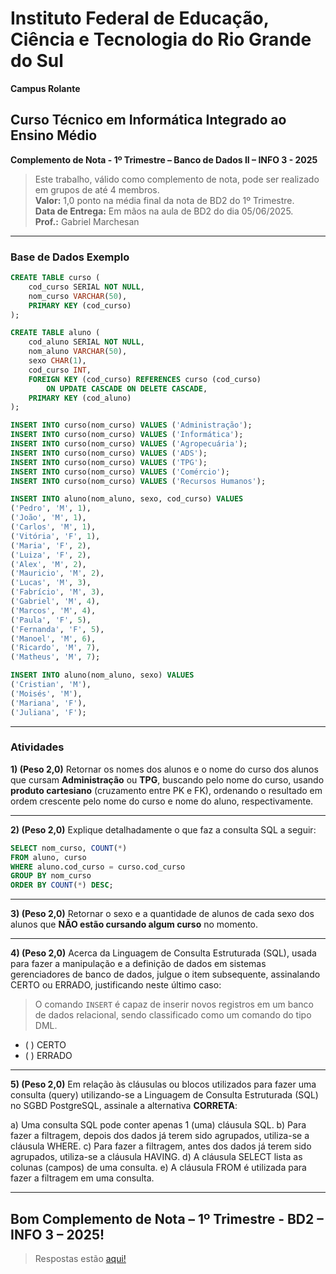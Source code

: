 # Instituto Federal de Educação, Ciência e Tecnologia do Rio Grande do Sul

**Campus Rolante**

## Curso Técnico em Informática Integrado ao Ensino Médio

**Complemento de Nota - 1º Trimestre – Banco de Dados II – INFO 3 - 2025**

> Este trabalho, válido como complemento de nota, pode ser realizado em grupos de até 4 membros.  
> **Valor:** 1,0 ponto na média final da nota de BD2 do 1º Trimestre.  
> **Data de Entrega:** Em mãos na aula de BD2 do dia 05/06/2025.  
> **Prof.:** Gabriel Marchesan

---

### Base de Dados Exemplo

```sql
CREATE TABLE curso (
    cod_curso SERIAL NOT NULL,
    nom_curso VARCHAR(50),
    PRIMARY KEY (cod_curso)
);

CREATE TABLE aluno (
    cod_aluno SERIAL NOT NULL,
    nom_aluno VARCHAR(50),
    sexo CHAR(1),
    cod_curso INT,
    FOREIGN KEY (cod_curso) REFERENCES curso (cod_curso)
        ON UPDATE CASCADE ON DELETE CASCADE,
    PRIMARY KEY (cod_aluno)
);

INSERT INTO curso(nom_curso) VALUES ('Administração');
INSERT INTO curso(nom_curso) VALUES ('Informática');
INSERT INTO curso(nom_curso) VALUES ('Agropecuária');
INSERT INTO curso(nom_curso) VALUES ('ADS');
INSERT INTO curso(nom_curso) VALUES ('TPG');
INSERT INTO curso(nom_curso) VALUES ('Comércio');
INSERT INTO curso(nom_curso) VALUES ('Recursos Humanos');

INSERT INTO aluno(nom_aluno, sexo, cod_curso) VALUES
('Pedro', 'M', 1),
('João', 'M', 1),
('Carlos', 'M', 1),
('Vitória', 'F', 1),
('Maria', 'F', 2),
('Luiza', 'F', 2),
('Alex', 'M', 2),
('Mauricio', 'M', 2),
('Lucas', 'M', 3),
('Fabrício', 'M', 3),
('Gabriel', 'M', 4),
('Marcos', 'M', 4),
('Paula', 'F', 5),
('Fernanda', 'F', 5),
('Manoel', 'M', 6),
('Ricardo', 'M', 7),
('Matheus', 'M', 7);

INSERT INTO aluno(nom_aluno, sexo) VALUES
('Cristian', 'M'),
('Moisés', 'M'),
('Mariana', 'F'),
('Juliana', 'F');
```

---

### Atividades

**1) (Peso 2,0)**
Retornar os nomes dos alunos e o nome do curso dos alunos que cursam **Administração** ou **TPG**, buscando pelo nome do curso, usando **produto cartesiano** (cruzamento entre PK e FK), ordenando o resultado em ordem crescente pelo nome do curso e nome do aluno, respectivamente.

---

**2) (Peso 2,0)**
Explique detalhadamente o que faz a consulta SQL a seguir:

```sql
SELECT nom_curso, COUNT(*)
FROM aluno, curso
WHERE aluno.cod_curso = curso.cod_curso
GROUP BY nom_curso
ORDER BY COUNT(*) DESC;
```

---

**3) (Peso 2,0)**
Retornar o sexo e a quantidade de alunos de cada sexo dos alunos que **NÃO estão cursando algum curso** no momento.

---

**4) (Peso 2,0)**
Acerca da Linguagem de Consulta Estruturada (SQL), usada para fazer a manipulação e a definição de dados em sistemas gerenciadores de banco de dados, julgue o item subsequente, assinalando CERTO ou ERRADO, justificando neste último caso:

> O comando `INSERT` é capaz de inserir novos registros em um banco de dados relacional, sendo classificado como um comando do tipo DML.

- ( ) CERTO
- ( ) ERRADO

---

**5) (Peso 2,0)**
Em relação às cláusulas ou blocos utilizados para fazer uma consulta (query) utilizando-se a Linguagem de Consulta Estruturada (SQL) no SGBD PostgreSQL, assinale a alternativa **CORRETA**:

a) Uma consulta SQL pode conter apenas 1 (uma) cláusula SQL.
b) Para fazer a filtragem, depois dos dados já terem sido agrupados, utiliza-se a cláusula WHERE.
c) Para fazer a filtragem, antes dos dados já terem sido agrupados, utiliza-se a cláusula HAVING.
d) A cláusula SELECT lista as colunas (campos) de uma consulta.
e) A cláusula FROM é utilizada para fazer a filtragem em uma consulta.

---

**Bom Complemento de Nota – 1º Trimestre - BD2 – INFO 3 – 2025!**
---

> Respostas estão [aqui!](sql.sql)